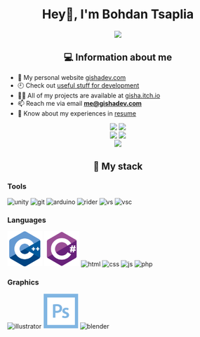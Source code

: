 <h1 align="center">Hey👋, I'm Bohdan Tsaplia</h1>

<div align="center">
<a href="https://github.com/gishadev">
<img align="center" src="https://raw.githubusercontent.com/gishadev/gishadev/main/Images/preview.png">
</a>
</div>

<h2 align="center">💻 Information about me</h2>

- 📙 My personal website [gishadev.com](https://gishadev.com)
- 🕘 Check out [useful stuff for development](https://useful.gishadev.com/)
- 👨‍💻 All of my projects are available at [gisha.itch.io](https://gisha.itch.io/)
- 📫 Reach me via email **me@gishadev.com**
- 📄 Know about my experiences in [resume](https://gishadev.com/files/resume.pdf)

<div align="center">
<img src="https://github-readme-stats.vercel.app/api/gist?id=726d82c8ffd474af5dae2fe142700bd0&theme=tokyonight&show_icons=true&hide_border=true">
<img src="https://github-readme-stats.vercel.app/api/gist?id=726d82c8ffd474af5dae2fe142700bd0&theme=tokyonight&show_icons=true&hide_border=true">
</div>

<div align="center">
<img src="https://github-readme-stats.vercel.app/api?username=gishadev&theme=tokyonight&show_icons=true&hide_border=true&count_private=true">
<img src="https://github-readme-streak-stats.herokuapp.com/?user=gishadev&theme=tokyonight&hide_border=true">
</div>

<div align="center">
<img src="https://github-readme-activity-graph.vercel.app/graph?username=gishadev&theme=github-dark-dimmed&custom_title=gishadev%20Activity%20Graph&hide_border=true">
</div>

<h2 align="center">🔧 My stack</h3>
<h3 align="left">Tools</h3>
<div align="left">
<img src="https://i.redd.it/tu3gt6ysfxq71.png" alt="unity" height="80"/> 
<img src="https://www.vectorlogo.zone/logos/git-scm/git-scm-icon.svg" alt="git" height="80"/>
<img src="https://cdn.worldvectorlogo.com/logos/arduino-1.svg" alt="arduino" height="80"/>
<img src="https://seeklogo.com/images/J/jetbrains-rider-logo-BC2E5310DB-seeklogo.com.png" alt="rider" height="80"/>
<img src="https://seeklogo.com/images/V/visual-studio-icon-2022-logo-8E86B4B761-seeklogo.com.png" alt="vs" height="80"/>
<img src="https://seeklogo.com/images/V/visual-studio-code-logo-449D71944F-seeklogo.com.png" alt="vsc" height="80"/>
</div>

<h3 align="left">Languages</h3>
<div align="left">
<img src="https://raw.githubusercontent.com/devicons/devicon/master/icons/cplusplus/cplusplus-original.svg" alt="cpp" height="80"/>
<img src="https://raw.githubusercontent.com/devicons/devicon/master/icons/csharp/csharp-original.svg" alt="csharp" height="80"/>
<img src="https://seeklogo.com/images/H/html5-logo-EF92D240D7-seeklogo.com.png" alt="html" height="80"/>
<img src="https://seeklogo.com/images/C/css3-logo-8724075274-seeklogo.com.png" alt="css" height="80"/>
<img src="https://seeklogo.com/images/J/java-script-js-logo-ACF4AE5082-seeklogo.com.png" alt="js" height="80"/>
<img src="https://seeklogo.com/images/P/PHP-logo-0B2FDC4529-seeklogo.com.png" alt="php" height="80"/>
</div>

<h3 align="left">Graphics</h3>
<div align="left"> 
<img src="https://www.vectorlogo.zone/logos/adobe_illustrator/adobe_illustrator-icon.svg" alt="illustrator" height="80"/>
<img src="https://raw.githubusercontent.com/devicons/devicon/master/icons/photoshop/photoshop-line.svg" alt="photoshop" height="80"/>
<img src="https://seeklogo.com/images/B/blender-logo-91B66CA31F-seeklogo.com.png" alt="blender" height="80"/>
</div>
